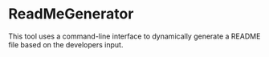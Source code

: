 # ReadMeGenerator

This tool uses a command-line interface to dynamically generate a README file based on the developers input.
